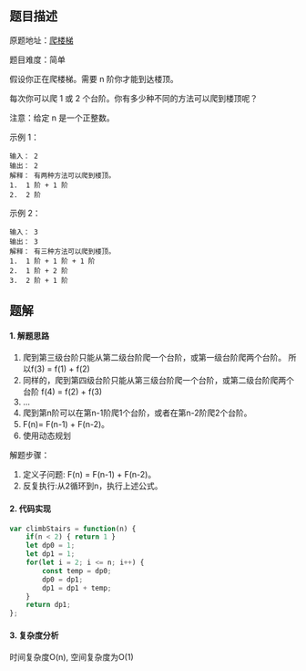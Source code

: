 ## 题目描述

原题地址：[爬楼梯](https://leetcode-cn.com/problems/climbing-stairs/)

题目难度：简单

假设你正在爬楼梯。需要 n 阶你才能到达楼顶。

每次你可以爬 1 或 2 个台阶。你有多少种不同的方法可以爬到楼顶呢？

注意：给定 n 是一个正整数。

示例 1：
```
输入： 2
输出： 2
解释： 有两种方法可以爬到楼顶。
1.  1 阶 + 1 阶
2.  2 阶
```
示例 2：
```
输入： 3
输出： 3
解释： 有三种方法可以爬到楼顶。
1.  1 阶 + 1 阶 + 1 阶
2.  1 阶 + 2 阶
3.  2 阶 + 1 阶
```

## 题解
#### 1. 解题思路
1. 爬到第三级台阶只能从第二级台阶爬一个台阶，或第一级台阶爬两个台阶。 所以f(3) = f(1) + f(2)
2. 同样的，爬到第四级台阶只能从第三级台阶爬一个台阶，或第二级台阶爬两个台阶 f(4) = f(2) + f(3)
3. ...
4. 爬到第n阶可以在第n-1阶爬1个台阶，或者在第n-2阶爬2个台阶。
5. F(n)= F(n-1) + F(n-2)。
6. 使用动态规划

解题步骤：
1. 定义子问题: F(n) = F(n-1) + F(n-2)。
2. 反复执行:从2循环到n，执行上述公式。

#### 2. 代码实现
```js
var climbStairs = function(n) {
    if(n < 2) { return 1 }
    let dp0 = 1;
    let dp1 = 1;
    for(let i = 2; i <= n; i++) {
        const temp = dp0;
        dp0 = dp1;
        dp1 = dp1 + temp;
    }
    return dp1;
};
```

#### 3. 复杂度分析
时间复杂度O(n), 空间复杂度为O(1)
